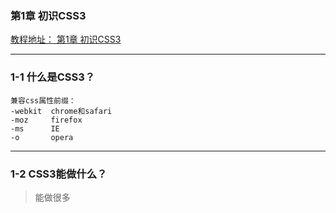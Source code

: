 ### 第1章 初识CSS3
[教程地址： 第1章 初识CSS3](http://www.imooc.com/code/378)

---
### 1-1 什么是CSS3？
```
兼容css属性前缀：
-webkit  chrome和safari
-moz     firefox
-ms      IE
-o       opera
```

---
### 1-2 CSS3能做什么？
>能做很多
